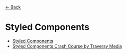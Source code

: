 [&larr; Back](./../README.md)

# Styled Components

- [Styled Components](https://styled-components.com/)
- [Styled Components Crash Course by Traversy Media](https://www.youtube.com/watch?v=02zO0hZmwnw)

<br>

<!-- [&larr; Back](./README.md)

# Emotion

## Table of Content

- [Instalation](#instalation)
- [The css Prop](#the-css-prop)
  - [Object Styles](#object-styles)
  - [String Styles](#string-styles)
- [Styled Components](#styled-components)
- [Composition](#composition)
- [Theming](#theming)
- [Keyframes / Animation](#keyframes--animation)

<br>

## Instalation

Install the [Emotion](https://emotion.sh/docs/introduction) library for a React app

```
npm i @emotion/react
```

Import the CSS prop from emotion

```js
/** @jsxImportSource @emotion/react */
import { css } from "@emotion/react";
```

This comment informs Babel to customize the automatic runtime import.

<br>

## The css Prop

[The css Prop](https://emotion.sh/docs/css-prop)

```jsx
const Comp = function () {
  return (
    <div>
      <h2
        css={{
          fontFamily: "monospace",
          fontSize: "24px",
        }}
      >
        Hello
      </h2>
      <p
        css={css`
          font-size: 16px;
          color: #333;
        `}
      >
        lorem text
      </p>
    </div>
  );
};
```

### Object Styles

The `<h2>` element uses an object for styling: [Object Styles](https://emotion.sh/docs/object-styles).

Particularities: camelCase, properties separated by a comma. Object styles can also be used with styled components.

### String Styles

The `<p>` element uses tagged templated literals.

Particularities: kebab-case, separated by a semicolon.

<br>

## Styled Components

[Emotion library package](https://emotion.sh/docs/styled): `@emotion/styled`.

It gives as access to `styled` that allows you to create components that have styles attached to them.

It is called with an HTML tag or React component.

Install `styled` package from the Emotion library:

```
npm i @emotion/styled
```

Import `styled`:

```
import styled from "@emotion/styled";
```

Styled Component:

```jsx
export const SecondHeading = styled.h2`
  font-size: 20px;
  color: red;
`;
```

1. On the `styled` object we attach a HTML element name and then a template literal with css styles.
2. We store the HTML element and its styles in a variable.
3. We use and render that variable as a component.

Use the styled component:

```jsx
function Comp() {
  return <SecondHeading>Hello World</SecondHeading>;
}
```

<br>

## Composition

We can use [composition](https://emotion.sh/docs/composition) to create variants.

For styling a variant, we attach to the `styled` object the original component name, wrapped in parentheses, and then we define the new CSS styles.

```js
import styled from "@emotion/styled";

export const Button = styled.button`
  font-size: 16px;
`;

export const PrimaryButton = styled(Button)`
  background-color: #03045e;
  color: #caf0f8;
`;

export const SecondaryButton = styled(Button)`
  background-color: #caf0f8;
  color: #03045e;
`;
```

Importing:

```js
import { PrimaryButton, SecondaryButton } from "./styles.js";

function Comp() {
  return (
    <div>
      <PrimaryButton>Button 1</PrimaryButton>
      <SecondaryButton>Button 2</SecondaryButton>
    </div>
  );
}
```

Notice that we import only the variants.

<br>

## [Theming](https://emotion.sh/docs/theming)

```js
import styled from "@emotion/styled";

export const theme = {
  colors: {
    primary: "#03045e",
    secondary: "#caf0f8",
    tertiary: "#023e8a",
    quaternary: "#fff",
  },

  fonts: {
    primary: "helvetica",
  },

  fontSize: {
    primary: "20px",
    secondary: "14px",
  },
};

export const SecondHeading = styled.h2`
  font-size: 20px;
  color: ${theme.colors.primary};
`;
```

Importing:

```jsx
import { css, ThemeProvider } from "@emotion/react";
import { theme, SecondHeading } from "./style.js";

function Comp() {
  return (
    <ThemeProvider theme={theme}>
      <SecondHeading
        css={(theme) => ({
          color: theme.colors.primary,
        })}
      >
        Hello World
      </SecondHeading>
    </ThemeProvider>
  );
}
```

Import `ThemeProvider` from emotion library.

Wrap the entire content in a `<ThemeProvider>` component: Add the `<ThemeProvider>` at the top level of the application which accesses the theme object. This will make the theme property available to all components in the React app.

We can also update the `theme` object from our tags.

<br>

## Keyframes / Animation

We can define animations using the [`keyframes`](https://emotion.sh/docs/keyframes) helper from `@emotion/react`.

`keyframes` takes in a CSS keyframe definition and returns an object you can use in styles. You can use strings or objects just like css.

```js
import { keyframes } from "@emotion/react";

export const LogoSpin = keyframes`
from {
    transform: rotate(0deg);
  }
  to {
    transform: rotate(360deg);
  }
`;
```

Importing:

```js
import { LogoSpin } from "./styles";

// ...
<img
  src={logo}
  alt=""
  css={css`
    animation: ${LogoSpin} 10s linear infinite;
  `}
/>;
// ...
```

<br> -->
